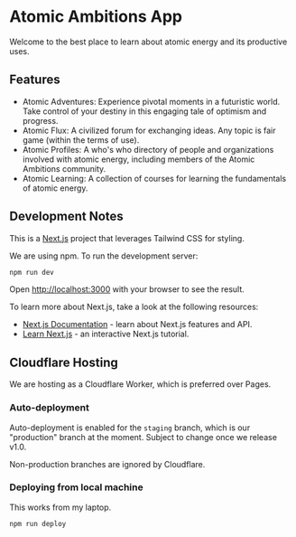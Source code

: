 # Atomic Ambitions App

Welcome to the best place to learn about atomic energy and its productive uses.

## Features

- Atomic Adventures: Experience pivotal moments in a futuristic world. Take control of your destiny in this engaging tale of optimism and progress.
- Atomic Flux: A civilized forum for exchanging ideas. Any topic is fair game (within the terms of use).
- Atomic Profiles: A who's who directory of people and organizations involved with atomic energy, including members of the Atomic Ambitions community.
- Atomic Learning: A collection of courses for learning the fundamentals of atomic energy.

## Development Notes

This is a [Next.js](https://nextjs.org) project that leverages Tailwind CSS for styling.

We are using npm. To run the development server:

```bash
npm run dev
```

Open [http://localhost:3000](http://localhost:3000) with your browser to see the result.

To learn more about Next.js, take a look at the following resources:

- [Next.js Documentation](https://nextjs.org/docs) - learn about Next.js features and API.
- [Learn Next.js](https://nextjs.org/learn) - an interactive Next.js tutorial.

## Cloudflare Hosting

We are hosting as a Cloudflare Worker, which is preferred over Pages.

### Auto-deployment

Auto-deployment is enabled for the `staging` branch, which is our "production" branch at the moment. Subject to change once we release v1.0.

Non-production branches are ignored by Cloudflare.

### Deploying from local machine

This works from my laptop.

```bash
npm run deploy
```

